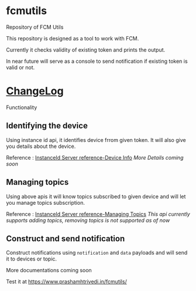 # fcmutils
Repository of FCM Utils

This repository is designed as a tool to work with FCM.

Currently it checks validity of existing token and prints the output.

In near future will serve as a console to send notification if existing token is valid or not.

# [ChangeLog](changelog.md)

Functionality

## Identifying the device

Using instance id api, it identifies device frrom given token. It will also give you details about the device.

Reference : [InstanceId Server reference-Device Info](https://developers.google.com/instance-id/reference/server#get_information_about_app_instances)
*More Details coming soon*

## Managing topics

Using above apis it will know topics subscribed to given device and will let you manage topics subscription.



Reference : [InstanceId Server reference-Managing Topics](https://developers.google.com/instance-id/reference/server#create_relationship_maps_for_app_instances)
*This api currently supports adding topics, removing topics is not supported as of now*

## Construct and send notification

Construct notifications using `notification` and `data` payloads and will send it to devices or topic. 


More documentations coming soon

Test it at https://www.prashamhtrivedi.in/fcmutils/